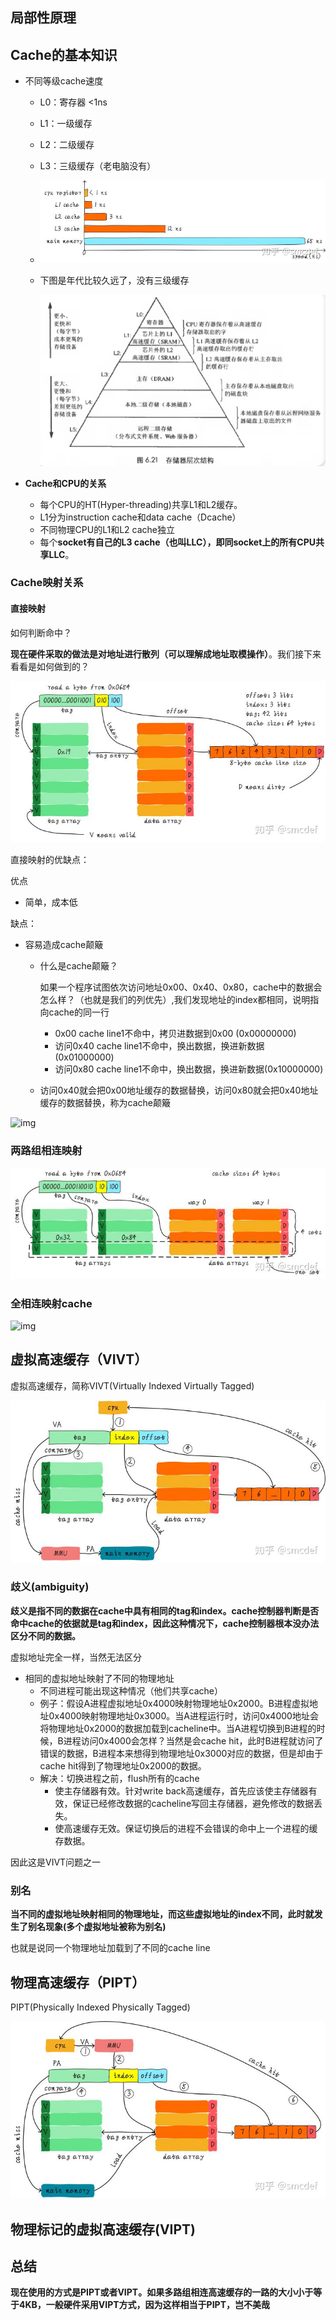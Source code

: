 ## 局部性原理



## Cache的基本知识

- 不同等级cache速度

  - L0：寄存器 <1ns

  - L1：一级缓存

  - L2：二级缓存

  - L3：三级缓存（老电脑没有）

  - ![img](cache的基本知识.assets/28541347_1586092530i1sL.png)

  - 下图是年代比较久远了，没有三级缓存

    ![image-20210806112931406](cache的基本知识.assets/image-20210806112931406.png)

    

- **Cache和CPU的关系**

  - 每个CPU的HT(Hyper-threading)共享L1和L2缓存。
  - L1分为instruction cache和data cache（Dcache）
  - 不同物理CPU的L1和L2 cache独立
  - 每个**socket有自己的L3 cache（也叫LLC），即同socket上的所有CPU共享LLC**。



### **Cache映射关系**

#### 直接映射

如何判断命中？

**现在硬件采取的做法是对地址进行散列（可以理解成地址取模操作）**。我们接下来看看是如何做到的？

![igg](cache的基本知识.assets/28541347_1586092674be22.png)





直接映射的优缺点：

优点

- 简单，成本低

缺点：

- 容易造成cache颠簸

  - 什么是cache颠簸？

    如果一个程序试图依次访问地址0x00、0x40、0x80，cache中的数据会怎么样？（也就是我们的列优先）,我们发现地址的index都相同，说明指向cache的同一行

    - 0x00 cache line1不命中，拷贝进数据到0x00 (0x00000000)
    - 访问0x40 cache line1不命中，换出数据，换进新数据 (0x01000000)
    - 访问0x80 cache line1不命中，换出数据，换进新数据(0x10000000)

  - 访问0x40就会把0x00地址缓存的数据替换，访问0x80就会把0x40地址缓存的数据替换，称为cache颠簸

![img](http://blog.chinaunix.net/attachment/202004/5/28541347_1586092767mDSm.png)



### 两路组相连映射

![img](cache的基本知识.assets/28541347_15860927967W1q.png)

### 全相连映射cache

![img](http://blog.chinaunix.net/attachment/202004/5/28541347_15860927967W1q.png)



## 虚拟高速缓存（VIVT）

虚拟高速缓存，简称VIVT(Virtually Indexed Virtually Tagged)

![img](cache的基本知识.assets/28541347_1586092856Va2i.png)



### **歧义(ambiguity)**

**歧义是指不同的数据在cache中具有相同的tag和index。cache控制器判断是否命中cache的依据就是tag和index，因此这种情况下，cache控制器根本没办法区分不同的数据。**

虚拟地址完全一样，当然无法区分

- 相同的虚拟地址映射了不同的物理地址
  - 不同进程可能出现这种情况（他们共享cache）
  - 例子：假设A进程虚拟地址0x4000映射物理地址0x2000。B进程虚拟地址0x4000映射物理地址0x3000。当A进程运行时，访问0x4000地址会将物理地址0x2000的数据加载到cacheline中。当A进程切换到B进程的时候，B进程访问0x4000会怎样？当然是会cache hit，此时B进程就访问了错误的数据，B进程本来想得到物理地址0x3000对应的数据，但是却由于cache hit得到了物理地址0x2000的数据。
  - 解决：切换进程之前，flush所有的cache
    -  使主存储器有效。针对write back高速缓存，首先应该使主存储器有效，保证已经修改数据的cacheline写回主存储器，避免修改的数据丢失。
    -  使高速缓存无效。保证切换后的进程不会错误的命中上一个进程的缓存数据。

因此这是VIVT问题之一



### 别名

**当不同的虚拟地址映射相同的物理地址，而这些虚拟地址的index不同，此时就发生了别名现象(多个虚拟地址被称为别名)**

也就是说同一个物理地址加载到了不同的cache line

## 物理高速缓存（PIPT）

PIPT(Physically Indexed Physically Tagged)

![im](cache的基本知识.assets/28541347_1586092898xmGI.png)



##  **物理标记的虚拟高速缓存(VIPT)**



## 总结

**现在使用的方式是PIPT或者VIPT。如果多路组相连高速缓存的一路的大小小于等于4KB，一般硬件采用VIPT方式，因为这样相当于PIPT，岂不美哉**


